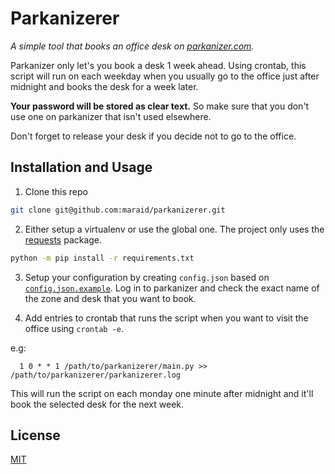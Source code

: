 
# Parkanizerer

_A simple tool that books an office desk on [parkanizer.com](https://share.parkanizer.com/)._

Parkanizer only let's you book a desk 1 week ahead. Using crontab, this script will run on each weekday when you usually go to the office just after midnight and books the desk for a week later.

__Your password will be stored as clear text.__ So make sure that you don't use one on parkanizer that isn't used elsewhere.

Don't forget to release your desk if you decide not to go to the office.

## Installation and Usage

1. Clone this repo
```bash
git clone git@github.com:maraid/parkanizerer.git
```
2. Either setup a virtualenv or use the global one. The project only uses the [requests](https://pypi.org/project/requests/) package.
```bash
python -m pip install -r requirements.txt
```

3. Setup your configuration by creating `config.json` based on [`config.json.example`](https://github.com/maraid/parkanizerer/blob/master/config.json.example). Log in to parkanizer and check the exact name of the zone and desk that you want to book.

4. Add entries to crontab that runs the script when you want to visit the office using `crontab -e`.

e.g:

```text
  1 0 * * 1 /path/to/parkanizerer/main.py >> /path/to/parkanizerer/parkanizerer.log
```
This will run the script on each monday one minute after midnight and it'll book the selected desk for the next week.

## License

[MIT](https://choosealicense.com/licenses/mit/)
